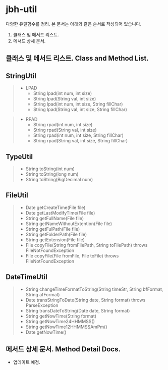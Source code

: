 # jbh-util
다양한 유틸함수를 정리.
본 문서는 아래와 같은 순서로 작성되어 있습니다.
1. 클래스 및 메서드 리스트.
2. 메서드 상세 문서.

클래스 및 메서드 리스트. Class and Method List.
-----------------------------------------
## StringUtil
> * LPAD
>   - String lpad(int num, int size)
>   - String lpad(String val, int size)
>   - String lpad(int num, int size, String fillChar)
>   - String lpad(String val, int size, String fillChar)

> * RPAD
>   - String rpad(int num, int size)
>   - String rpad(String val, int size)
>   - String rpad(int num, int size, String fillChar)
>   - String rpad(String val, int size, String fillChar)

## TypeUtil
> - String toString(int num)
> - String toString(long num)
> - String toString(BigDecimal num)

## FileUtil
> - Date getCreateTime(File file)
> - Date getLastModifyTime(File file)
> - String getFullName(File file)
> - String getNameWithoutExtention(File file)
> - String getFulPath(File file)
> - String getFolderPath(File file)
> - String getExtension(File file)
> - File copyFile(String fromFilePath, String toFilePath) throws FileNotFoundException
> - File copyFile(File fromFile, File toFile) throws FileNotFoundException

## DateTimeUtil 
> - String changeTimeFormatToString(String timeStr, String bfFormat, String afFormat)
> - Date transStringToDate(String date, String format) throws ParseException
> - String transDateToString(Date date, String format)
> - String getNowTime(String format)
> - String getNowTime24HHMMSS()
> - String getNowTime12HHMMSSAmPm()
> - Date getNowTime()

메서드 상세 문서. Method Detail Docs.
-----------------------------------------
* 업데이트 예정.

